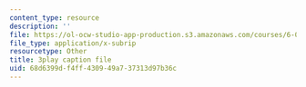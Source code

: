 ```yaml
---
content_type: resource
description: ''
file: https://ol-ocw-studio-app-production.s3.amazonaws.com/courses/6-006-introduction-to-algorithms-fall-2011/68d6399df4ff430949a737313d97b36c_ozsuci5pIso.srt
file_type: application/x-subrip
resourcetype: Other
title: 3play caption file
uid: 68d6399d-f4ff-4309-49a7-37313d97b36c
---
```

